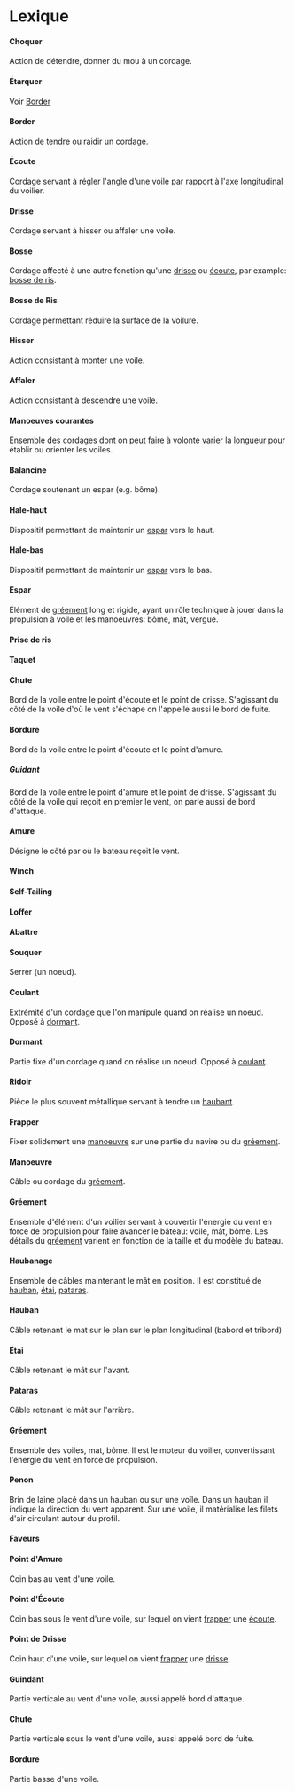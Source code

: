 # Lexique

#### Choquer

Action de détendre, donner du mou à un cordage.

#### Étarquer

Voir [Border](#border)

#### Border

Action de tendre ou raidir un cordage.

#### Écoute

Cordage servant à régler l'angle d'une voile par rapport à l'axe longitudinal du voilier.

#### Drisse

Cordage servant à hisser ou affaler une voile.

#### Bosse

Cordage affecté à une autre fonction qu'une [drisse](#drisse) ou [écoute](#écoute), par example: [bosse de ris](#bosse-de-ris).

#### Bosse de Ris

Cordage permettant réduire la surface de la voilure.

#### Hisser

Action consistant à monter une voile.

#### Affaler

Action consistant à descendre une voile.

#### Manoeuves courantes

Ensemble des cordages dont on peut faire à volonté varier la longueur pour établir ou orienter les voiles.

#### Balancine

Cordage soutenant un espar (e.g. bôme).

#### Hale-haut

Dispositif permettant de maintenir un [espar](#espar) vers le haut.

#### Hale-bas

Dispositif permettant de maintenir un [espar](#espar) vers le bas.

#### Espar

Élément de [gréement](#gréement) long et rigide, ayant un rôle technique à jouer dans la propulsion à voile et les manoeuvres: bôme, mât, vergue.

#### Prise de ris

#### Taquet

#### Chute

Bord de la voile entre le point d'écoute et le point de drisse. S'agissant du côté de la voile d'où le vent s'échape on l'appelle aussi le bord de fuite.

#### Bordure

Bord de la voile entre le point d'écoute et le point d'amure.

##### Guidant

Bord de la voile entre le point d'amure et le point de drisse. S'agissant du côté de la voile qui reçoit en premier le vent, on parle aussi de bord d'attaque.

#### Amure

Désigne le côté par où le bateau reçoit le vent.

#### Winch

#### Self-Tailing

#### Loffer

#### Abattre

#### Souquer

Serrer (un noeud).

#### Coulant

Extrémité d'un cordage que l'on manipule quand on réalise un noeud. Opposé à [dormant](#dormant).

#### Dormant

Partie fixe d'un cordage quand on réalise un noeud. Opposé à [coulant](#coulant).

#### Ridoir

Pièce le plus souvent métallique servant à tendre un [haubant](#haubant).

#### Frapper

Fixer solidement une [manoeuvre](#manoeuvre) sur une partie du navire ou du [gréement](#gréement).

#### Manoeuvre

Câble ou cordage du [gréement](#gréement).

#### Gréement

Ensemble d'élément d'un voilier servant à couvertir l'énergie du vent en force de propulsion pour faire avancer le bâteau:
voile, mât, bôme. Les détails du [gréement](#gréement) varient en fonction de la taille et du modèle du bateau.

#### Haubanage

Ensemble de câbles maintenant le mât en position. Il est constitué de [hauban](#hauban), [étai](#étai), [pataras](#pataras).

#### Hauban

Câble retenant le mat sur le plan sur le plan longitudinal (babord et tribord)

#### Étai

Câble retenant le mât sur l'avant.

#### Pataras

Câble retenant le mât sur l'arrière.

#### Gréement

Ensemble des voiles, mat, bôme. Il est le moteur du voilier, convertissant l'énergie du vent en force de propulsion.

#### Penon

Brin de laine placé dans un hauban ou sur une voîle. Dans un hauban il indique la direction du vent apparent. Sur une voile, il matérialise les filets d'air circulant autour du profil.

#### Faveurs

#### Point d'Amure

Coin bas au vent d'une voile.

#### Point d'Écoute

Coin bas sous le vent d'une voile, sur lequel on vient [frapper](#frapper) une [écoute](#écoute).

#### Point de Drisse

Coin haut d'une voile, sur lequel on vient [frapper](#frapper) une [drisse](#drisse).

#### Guindant

Partie verticale au vent d'une voile, aussi appelé bord d'attaque.

#### Chute

Partie verticale sous le vent d'une voile, aussi appelé bord de fuite.

#### Bordure

Partie basse d'une voile.
